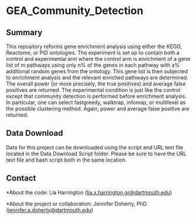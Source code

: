 # GEA_Community_Detection

## Summary

This repository reforms gene enrichment analysis using either the KEGG, Reactome, or PID ontologies. The experiment is set up to contain both a control and experimental arm where the control arm is enrichment of a gene list of m pathways using only n% of the genes in each pathway with a% additional random genes from the ontology. This gene list is then subjected to enrichment analysis and the relevant enriched pathways are determined. The overall power (or more precisely, the true positives) and average false positives are returned. The experimental condition is just like the control except that community detection is performed before enrichment analysis. In particular, one can select fastgreedy, walktrap, infomap, or multilevel as the possible clustering method. Again, power and average false positive are returned. 

## Data Download

Data for this project can be downloaded using the script and URL text file located in the Data Download Script folder. Please be sure to have the URL text file and bash script both in the same location. 

## Contact

*About the code: Lia Harrington (lia.x.harrington.gr@dartmouth.edu)

*About the project or collaboration: Jennifer Doherty, PhD (jennifer.a.doherty@dartmouth.edu)
